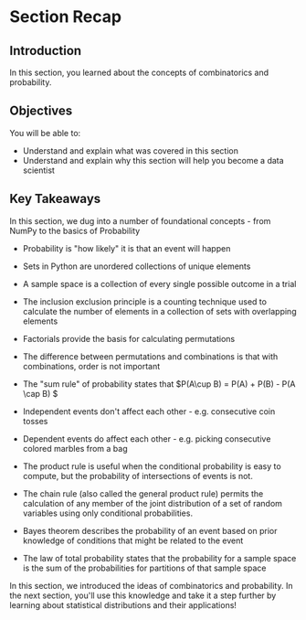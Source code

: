
# Section Recap

## Introduction

In this section, you learned about the concepts of combinatorics and probability.

## Objectives
You will be able to:
* Understand and explain what was covered in this section
* Understand and explain why this section will help you become a data scientist

## Key Takeaways

In this section, we dug into a number of foundational concepts - from NumPy to the basics of Probability
* Probability is "how likely" it is that an event will happen
* Sets in Python are unordered collections of unique elements
* A sample space is a collection of every single possible outcome in a trial
* The inclusion exclusion principle is a counting technique used to calculate the number of elements in a collection of sets with overlapping elements
* Factorials provide the basis for calculating permutations 
* The difference between permutations and combinations is that with combinations, order is not important
* The "sum rule" of probability states that $P(A\cup B) = P(A) + P(B) - P(A \cap B) $

* Independent events don't affect each other - e.g. consecutive coin tosses
* Dependent events do affect each other - e.g. picking consecutive colored marbles from a bag
* The product rule is useful when the conditional probability is easy to compute, but the probability of intersections of events is not.
* The chain rule (also called the general product rule) permits the calculation of any member of the joint distribution of a set of random variables using only conditional probabilities.
* Bayes theorem describes the probability of an event based on prior knowledge of conditions that might be related to the event
* The law of total probability states that the probability for a sample space is the sum of the probabilities for partitions of that sample space


In this section, we introduced the ideas of combinatorics and probability. In the next section, you'll use this knowledge and take it a step further by learning about statistical distributions and their applications!
